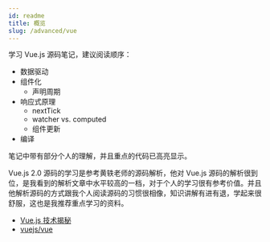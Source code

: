 ```yaml
---
id: readme
title: 概览
slug: /advanced/vue
---
```


学习 Vue.js 源码笔记，建议阅读顺序：

- 数据驱动
- 组件化
  - 声明周期
- 响应式原理
  - nextTick
  - watcher vs. computed
  - 组件更新
- 编译

笔记中带有部分个人的理解，并且重点的代码已高亮显示。

Vue.js 2.0 源码的学习是参考黄轶老师的源码解析，他对 Vue.js 源码的解析很到位，是我看到的解析文章中水平较高的一档，对于个人的学习很有参考价值。并且他解析源码的方式跟我个人阅读源码的习惯很相像，知识讲解有进有退，学起来很舒服，这也是我推荐重点学习的资料。

- [Vue.js 技术揭秘](https://ustbhuangyi.github.io/vue-analysis/)
- [vuejs/vue](https://github.com/vuejs/vue)
